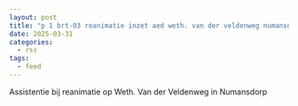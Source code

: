 ```yaml
---
layout: post
title: "p 1 brt-03 reanimatie inzet aed weth. van der veldenweg numansdorp 185531"
date: 2025-03-31
categories: 
  - rss
tags: 
  - feed
---
```


Assistentie bij reanimatie op Weth. Van der Veldenweg in Numansdorp
